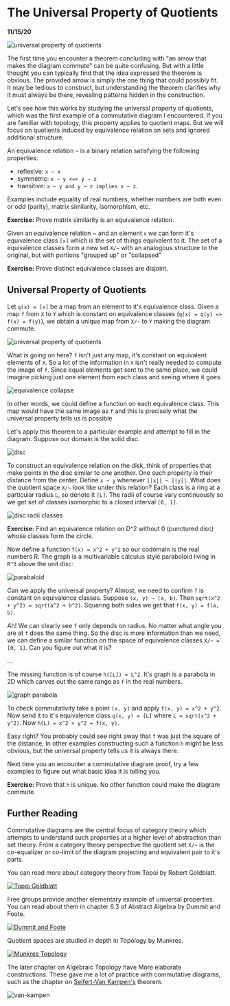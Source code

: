 The Universal Property of Quotients
====================================

**11/15/20**

![universal property of quotients](1.png)

The first time you encounter a theorem concluding with "an arrow that
makes the diagram commute" can be quite confusing.
But with a little thought you can typically find that the idea expressed the theorem is obvious.
The provided arrow is simply the one thing that could possibly fit.
It may be tedious to construct, but understanding the theorem clarifies
why it must always be there, revealing patterns hidden in the construction.

Let's see how this works by studying the universal property of quotients, which was
the first example of a commutative diagram I encountered.
If you are familiar with topology, this property
applies to quotient maps.
But we will focus on quotients induced by equivalence relation on sets and ignored
additional structure.

An equivalence relation `~` is a binary relation satisfying the following properties:

- reflexive: `x ~ x`
- symmetric: `x ~ y <=> y ~ z`
- transitive:  `x ~ y and y ~ z implies x ~ z`.

Examples include equality of real numbers, whether numbers are both even or odd (parity),
matrix similarity, isomorphism, etc.

**Exercise:** Prove matrix similarity is an equivalence relation.

Given an equivalence relation ~ and an element `x` we can form it's equivalence
class `[x]` which is the set of things equivalent to it.
The set of a equivalence classes form a new set `X/~` with an analogous
structure to the original, but with portions "grouped up" or "collapsed"

**Exercise:** Prove distinct equivalence classes are disjoint.

## Universal Property of Quotients

Let `q(x) = [x]` be a map from an element to it's equivalence class.
Given a map `f` from `X` to `Y` which is constant on equivalence
classes (`q(x) = q(y) => f(x) = f(y)`),
we obtain a unique map from `X/~` to `Y` making the diagram commute.

![universal property of quotients](1.png)

What is going on here? `f` isn't just any map,
it's constant on equivalent elements of `X`.
So a lot of the information in `X` isn't really needed to compute the image of `f`.
Since equal elements get sent to the same place,
we could imagine picking just one element from each class and seeing where it goes.

![equivalence collapse](2.png)

In other words, we could define a function on each equivalence class.
This map would have the same image as `f` and this is precisely what the universal property tells us
is possible

Let's apply this theorem to a particular example and attempt to fill in the diagram.
Suppose our domain is the solid disc.

![disc](3.png)

To construct an equivalence relation on the disk, think of  properties that make points in the disc similar to one another.
One such property is their distance from the center.
Define `x ~ y` whenever `||x|| ~ ||y||`.
What does the quotient space `X/~` look like under this relation?
Each class is a ring at a particular radius `L`, so denote it `[L]`.
The radii of course vary continuously so we get set of classes isomorphic
to a closed interval `[0, 1]`.

![disc radii classes](4.png)

**Exercise:** Find an equivalence relation on D^2 without 0 (punctured disc) whose classes
form the circle.

Now define a function `f(x) = x^2 + y^2` so our codomain is the real numbers R.
The graph is a multivariable calculus style paraboloid living in `R^3` above
the unit disc:

![parabaloid](5.png)

Can we apply the universal property?
Almost, we need to confirm `f` is constant on equivalence classes.
Suppose `(x, y) ~ (a, b)`.
Then `sqrt(x^2 + y^2) = sqrt(a^2 + b^2)`.
Squaring both sides we get that `f(x, y) = f(a, b)`.

Ah! We can clearly see `f` only depends on radius.
No matter what angle you are at `f` does the same thing.
So the disc is more information than we need,
we can define a similar function on the space of equivalence classes `X/~ = [0, 1]`.
Can you figure out what it is?

...

The missing function is of course `h([L]) = L^2`.
It's graph is a parabola in 2D which carves out the same range as `f` in the real numbers.

![graph parabola](6.png)

To check commutativity take a point `(x, y)` and apply `f(x, y) = x^2 + y^2`.
Now send it to it's equivalence class `q(x, y) = [L]` where `L = sqrt(x^2 + y^2)`.
Now `h(L) = x^2 + y^2 = f(x, y)`.

Easy right? You probably could see right away that `f` was just the square of the distance.
In other examples constructing such a function `h` might be less obvious,
but the universal property tells us it is always there.

Next time you an encounter a commutative diagram proof, try a few examples
to figure out what basic idea it is telling you.

**Exercise:** Prove that `h` is unique. No other function could make the diagram commute.


## Further Reading

Commutative diagrams are the central focus of category theory which attempts to understand
such properties at a higher level of abstraction than set theory.
From a category theory perspective the quotient set `X/~` is the co-equalizer
or co-limit of the diagram projecting and equivalent pair to it's parts.

You can read more about category theory from Topoi by Robert Goldblatt.

[![Topoi Goldblatt](topoi.jpg)][4]


Free groups provide another elementary example of universal properties.
You can read about them in chapter 6.3 of Abstract Algebra by Dummit and Foote.

[![Dummit and Foote](dummit_and_foote.jpg)][2]

Quotient spaces are studied in depth in Topology by Munkres.

[![Munkres Topology](munkres.jpg)][3]

 The later chapter on Algebraic Topology have
More elaborate constructions.
These gave me a lot of practice with commutative diagrams,
such as the chapter on [Seifert-Van Kampen's][1] theorem.

![van-kampen](van-kampen.png)


[1]: https://en.wikipedia.org/wiki/Seifert%E2%80%93van_Kampen_theorem
[2]: https://www.amazon.com/gp/product/0471433349/ref=as_li_tl?ie=UTF8&camp=1789&creative=9325&creativeASIN=0471433349&linkCode=as2&tag=jmeiners-20&linkId=4295d44052521c73c93e090190c032f0
[3]: https://www.amazon.com/gp/product/0134689518/ref=as_li_tl?ie=UTF8&camp=1789&creative=9325&creativeASIN=0134689518&linkCode=as2&tag=jmeiners-20&linkId=a1ca862d48cd664489c7179c1f7bfdaf
[4]: https://www.amazon.com/gp/product/B00DP7UMC6/ref=as_li_tl?ie=UTF8&camp=1789&creative=9325&creativeASIN=B00DP7UMC6&linkCode=as2&tag=jmeiners-20&linkId=c7f03020c8207f7d6ba3dc63bb0be29f












